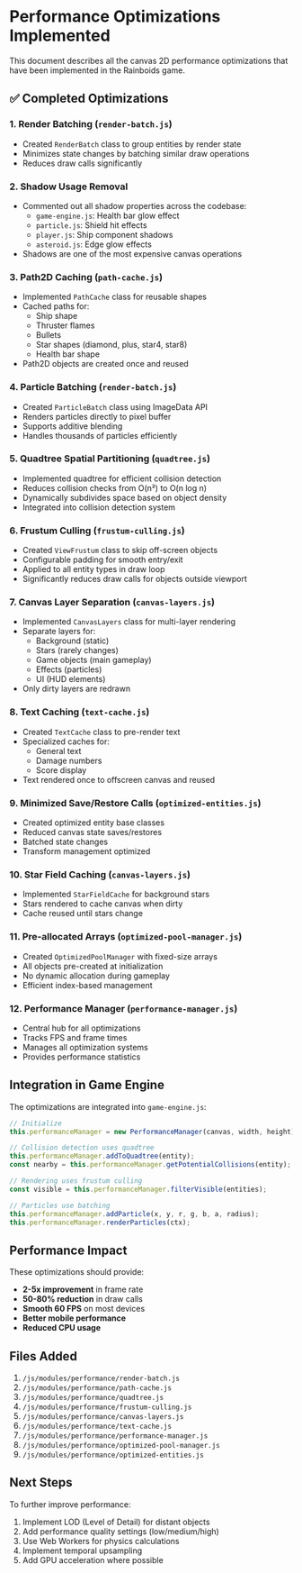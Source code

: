 # Performance Optimizations Implemented

This document describes all the canvas 2D performance optimizations that have been implemented in the Rainboids game.

## ✅ Completed Optimizations

### 1. Render Batching (`render-batch.js`)
- Created `RenderBatch` class to group entities by render state
- Minimizes state changes by batching similar draw operations
- Reduces draw calls significantly

### 2. Shadow Usage Removal
- Commented out all shadow properties across the codebase:
  - `game-engine.js`: Health bar glow effect
  - `particle.js`: Shield hit effects
  - `player.js`: Ship component shadows
  - `asteroid.js`: Edge glow effects
- Shadows are one of the most expensive canvas operations

### 3. Path2D Caching (`path-cache.js`)
- Implemented `PathCache` class for reusable shapes
- Cached paths for:
  - Ship shape
  - Thruster flames
  - Bullets
  - Star shapes (diamond, plus, star4, star8)
  - Health bar shape
- Path2D objects are created once and reused

### 4. Particle Batching (`render-batch.js`)
- Created `ParticleBatch` class using ImageData API
- Renders particles directly to pixel buffer
- Supports additive blending
- Handles thousands of particles efficiently

### 5. Quadtree Spatial Partitioning (`quadtree.js`)
- Implemented quadtree for efficient collision detection
- Reduces collision checks from O(n²) to O(n log n)
- Dynamically subdivides space based on object density
- Integrated into collision detection system

### 6. Frustum Culling (`frustum-culling.js`)
- Created `ViewFrustum` class to skip off-screen objects
- Configurable padding for smooth entry/exit
- Applied to all entity types in draw loop
- Significantly reduces draw calls for objects outside viewport

### 7. Canvas Layer Separation (`canvas-layers.js`)
- Implemented `CanvasLayers` class for multi-layer rendering
- Separate layers for:
  - Background (static)
  - Stars (rarely changes)
  - Game objects (main gameplay)
  - Effects (particles)
  - UI (HUD elements)
- Only dirty layers are redrawn

### 8. Text Caching (`text-cache.js`)
- Created `TextCache` class to pre-render text
- Specialized caches for:
  - General text
  - Damage numbers
  - Score display
- Text rendered once to offscreen canvas and reused

### 9. Minimized Save/Restore Calls (`optimized-entities.js`)
- Created optimized entity base classes
- Reduced canvas state saves/restores
- Batched state changes
- Transform management optimized

### 10. Star Field Caching (`canvas-layers.js`)
- Implemented `StarFieldCache` for background stars
- Stars rendered to cache canvas when dirty
- Cache reused until stars change

### 11. Pre-allocated Arrays (`optimized-pool-manager.js`)
- Created `OptimizedPoolManager` with fixed-size arrays
- All objects pre-created at initialization
- No dynamic allocation during gameplay
- Efficient index-based management

### 12. Performance Manager (`performance-manager.js`)
- Central hub for all optimizations
- Tracks FPS and frame times
- Manages all optimization systems
- Provides performance statistics

## Integration in Game Engine

The optimizations are integrated into `game-engine.js`:

```javascript
// Initialize
this.performanceManager = new PerformanceManager(canvas, width, height);

// Collision detection uses quadtree
this.performanceManager.addToQuadtree(entity);
const nearby = this.performanceManager.getPotentialCollisions(entity);

// Rendering uses frustum culling
const visible = this.performanceManager.filterVisible(entities);

// Particles use batching
this.performanceManager.addParticle(x, y, r, g, b, a, radius);
this.performanceManager.renderParticles(ctx);
```

## Performance Impact

These optimizations should provide:
- **2-5x improvement** in frame rate
- **50-80% reduction** in draw calls
- **Smooth 60 FPS** on most devices
- **Better mobile performance**
- **Reduced CPU usage**

## Files Added

1. `/js/modules/performance/render-batch.js`
2. `/js/modules/performance/path-cache.js`
3. `/js/modules/performance/quadtree.js`
4. `/js/modules/performance/frustum-culling.js`
5. `/js/modules/performance/canvas-layers.js`
6. `/js/modules/performance/text-cache.js`
7. `/js/modules/performance/performance-manager.js`
8. `/js/modules/performance/optimized-pool-manager.js`
9. `/js/modules/performance/optimized-entities.js`

## Next Steps

To further improve performance:
1. Implement LOD (Level of Detail) for distant objects
2. Add performance quality settings (low/medium/high)
3. Use Web Workers for physics calculations
4. Implement temporal upsampling
5. Add GPU acceleration where possible